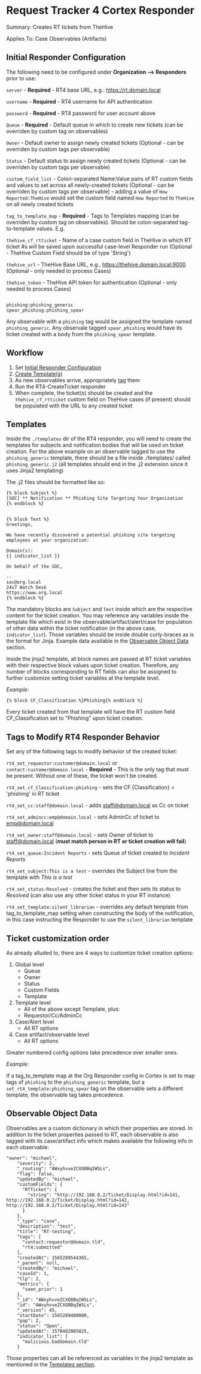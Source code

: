 # Request Tracker 4 Cortex Responder
Summary: Creates RT tickets from TheHive

Applies To: Case Observables (Artifacts)

## Initial Responder Configuration

The following need to be configured under **Organization --> Responders** prior to use:

`server` - **Required** - RT4 base URL, e.g.: https://rt.domain.local

`username` - **Required** - RT4 username for API authentication

`password` - **Required** - RT4 password for user account above

`Queue` - **Required** - Default queue in which to create new tickets (can be overriden by custom tag on observables)

`Owner` - Default owner to assign newly created tickets (Optional - can be overriden by custom tags per observable)

`Status` - Default status to assign newly created tickets (Optional - can be overriden by custom tags per observable)

`custom_field_list` - Colon-separated Name:Value pairs of RT custom fields and values to set across all newly-created tickets (Optional - can be overriden by custom tags per observable) - adding a value of `How Reported:TheHive` would set the custom field named `How Reported` to `TheHive` on all newly created tickets

`tag_to_template_map` - **Required** - Tags to Templates mapping (can be overriden by custom tag on observables). Should be colon-separated tag-to-template values. E.g.

`thehive_cf_rtticket` - Name of a case custom field in TheHive in which RT ticket #s will be saved upon successful case-level Responder run (Optional - TheHive Custom Field should be of type 'String')

`thehive_url` - TheHive Base URL, e.g., https://thehive.domain.local:9000 (Optional - only needed to process Cases)

`thehive_token` - TheHive API token for authentication (Optional - only needed to process Cases)

```

phishing:phishing_generic
spear_phishing:phishing_spear

```

Any observable with a `phishing` tag would be assigned the template named `phishing_generic`. Any observale tagged `spear_phishing` would have its ticket created with a body from the `phishing_spear` template.

## Workflow

1. Set [Initial Responder Configuration](#Initial-Responder-Configuration)
2. [Create Template(s)](#Templates)
3. As new observables arrive, appropriately [tag](#Tags-to-Modify-RT4-Responder-Behavior) them
4. Run the RT4-CreateTicket responder
5. When complete, the ticket(s) should be created and the `thehive_cf_rtticket` custom field on TheHive cases (if present) should be populated with the URL to any created ticket

## Templates

Inside the `./templates` dir of the RT4 responder, you will need to create the templates for subjects and notification bodies that will be used on ticket creation. For the above example on an observable tagged to use the `phishing_generic` template, there should be a file inside ./templates/ called `phishing_generic.j2` (all templates should end in the .j2 extension since it uses Jinja2 templating)

The .j2 files should be formatted like so:

```
{% block Subject %}
[SOC] ** Notification ** Phishing Site Targeting Your Organization
{% endblock %}


{% block Text %}
Greetings,

We have recently discovered a potential phishing site targeting employees at your organization:

Domain(s):
{{ indicator_list }}

On behalf of the SOC,

--
soc@org.local
24x7 Watch Desk
https://www.org.local
{% endblock %}

```

The mandatory blocks are `Subject` and `Text` inside which are the respective content for the ticket creation. You may reference any variables inside the template file which exist in the observable/artifact/alert/case for population of other data within the ticket notification (in the above case, ``indicator_list``). Those variables should be inside double curly-braces as is the format for Jinja. Example data available in the [Observable Object Data](#Observable-Object-Data) section.

Inside the jinja2 template, all block names are passed at RT ticket variables with their respective block values upon ticket creation. Therefore, any number of blocks corresponding to RT fields can also be assigned to further customize setting ticket variables at the template level.

*Example*: 

`{% block CF_Classification %}Phishing{% endblock %}`

Every ticket created from that template will have the RT custom field CF_Classification set to "Phishing" upon ticket creation.

## Tags to Modify RT4 Responder Behavior

Set any of the following tags to modify behavior of the created ticket:

`rt4_set_requestor:customer@domain.local` or `contact:customer@domain.local` - **Required** - This is the only tag that must be present. Without one of these, the ticket won't be created.

`rt4_set_cf_Classification:phishing` - sets the CF.{Classification} = 'phishing' in RT ticket

`rt4_set_cc:staff@domain.local` - adds staff@domain.local as Cc on ticket

`rt4_set_admincc:emp@domain.local` - sets AdminCc of ticket to emp@domain.local

`rt4_set_owner:staff@domain.local` - sets Owner of ticket to staff@domain.local (**must match person in RT or ticket creation will fail**)

`rt4_set_queue:Incident Reports` - sets Queue of ticket created to _Incident Reports_

`rt4_set_subject:This is a test` - overrides the Subject line from the template with _This is a test_

`rt4_set_status:Resolved` - creates the ticket and then sets its status to _Resolved_ (can also use any other ticket status in your RT instance)

`rt4_set_template:silent_librarian` - overrides any default template from tag_to_template_map setting when constructing the body of the notification, in this case instructing the Responder to use the `silent_librarian` template

## Ticket customization order

As already alluded to, there are 4 ways to customize ticket creation options:

1. Global level
   - Queue
   - Owner
   - Status
   - Custom Fields
   - Template 
2. Template level
   - All of the above except Template, plus:
   - Requestor/Cc/AdminCc
3. Case/Alert level
   - All RT options
4. Case artifact/observable level
   - All RT options

Greater numbered config options take precedence over smaller ones.

*Example:*

If a tag_to_template map at the Org Responder config in Cortex is set to map tags of `phishing` to the `phishing_generic` template, but a `set_rt4_template:phishing_spear` tag on the observable sets a different template, the observable tag takes precedence.

## Observable Object Data

Observables are a custom dictionary in which their properties are stored. In addition to the ticket properties passed to RT, each observable is also tagged with its case/artifact info which makes available the following info in each observable:

```
"owner": "michael",
    "severity": 2,
    "_routing": "AWxyhvveZCXO8BqIWSLs",
    "flag": false,
    "updatedBy": "michael",
    "customFields": {
      "RTTicket": {
        "string": "http://192.168.0.2/Ticket/Display.html?id=141, http://192.168.0.2/Ticket/Display.html?id=142, http://192.168.0.2/Ticket/Display.html?id=143"
      }
    },
    "_type": "case",
    "description": "test",
    "title": "RT-testing",
    "tags": [
      "contact:requestor@domain.tld",
      "rt4:submitted"
    ],
    "createdAt": 1565289544365,
    "_parent": null,
    "createdBy": "michael",
    "caseId": 1,
    "tlp": 2,
    "metrics": {
      "seen_prior": 1
    },
    "_id": "AWxyhvveZCXO8BqIWSLs",
    "id": "AWxyhvveZCXO8BqIWSLs",
    "_version": 45,
    "startDate": 1565289480000,
    "pap": 2,
    "status": "Open",
    "updatedAt": 1570482005825,
    "indicator_list": [
      "malicious.baddomain.tld"
    ]
```
Those properties can all be referenced as variables in the jinja2 template as mentioned in the [Templates section](#Templates).
